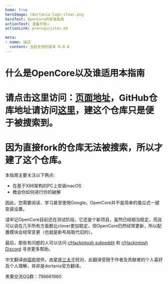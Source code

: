 ```yaml
---
home: true
heroImage: /dortania-logo-clear.png
heroText: OpenCore的安装指南
actionText: 准备开始→
actionLink: prerequisites.md

meta:
- name: 描述
  content: 当前支持的版本 0.8.8
---
```


# 什么是OpenCore以及谁适用本指南

# 请点击这里访问：[页面地址](https://sumingyd.github.io/OpenCore-Install-Guide/)，GitHub仓库地址请访问[这里](https://github.com/sumingyd/OpenCore-Install-Guide)，建这个仓库只是便于被搜索到。

# 因为直接fork的仓库无法被搜索，所以才建了这个仓库。

本指南主要关注以下两点:

* 在基于X86架构的PC上安装macOS
* 教会你如何进行你的破解

因此，您需要阅读、学习甚至使用Google。OpenCore并不是简单的傻瓜式一键安装设置。

请牢记OpenCore目前还在测试阶段，它还是个新项目，虽然已经相当稳定，而且可以说在几乎所有方面都比clover更加稳定，但OpenCore仍然经常更新，所以配置模块会经常变更（也就是新布局取代旧的）。

最后，那些有问题的人可以访问 [r/Hackintosh subreddit](https://www.reddit.com/r/hackintosh/) 和 [r/Hackintosh Discord](https://discord.gg/u8V7N5C) 寻求更多帮助。

中文翻译由[宿命](https://github.com/sumingyd)提供，由[星座三太子](https://github.com/joe915632)校对，此翻译受限于作者及贡献者的个人喜好及个人理解，并非是dortania官方翻译。

黑果交流QQ群：796661960
